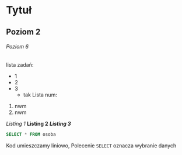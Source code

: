 # Tytuł
## Poziom 2
###### Poziom 6

lista zadań:
* 1
* 2
* 3
  * tak
Lista num:
1. nwm
2. nwm

_Listing 1_
**Listing 2**
**_Listing 3_**
```sql
SELECT * FROM osoba
```

Kod umieszczamy liniowo, Polecenie ```SELECT``` oznacza wybranie danych
